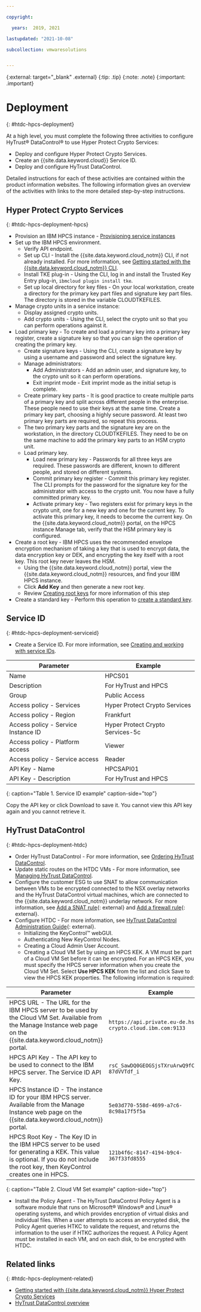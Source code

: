 ```yaml
---

copyright:

  years:  2019, 2021

lastupdated: "2021-10-08"

subcollection: vmwaresolutions


---
```


{:external: target="_blank" .external}
{:tip: .tip}
{:note: .note}
{:important: .important}

# Deployment
{: #htdc-hpcs-deployment}

At a high level, you must complete the following three activities to configure HyTrust® DataControl® to use Hyper Protect Crypto Services:

* Deploy and configure Hyper Protect Crypto Services.
* Create an {{site.data.keyword.cloud}} Service ID.
* Deploy and configure HyTrust DataControl.

Detailed instructions for each of these activities are contained within the product information websites. The following information gives an overview of the activities with links to the more detailed step-by-step instructions.

## Hyper Protect Crypto Services
{: #htdc-hpcs-deployment-hpcs}

* Provision an IBM HPCS instance - [Provisioning service instances](/docs/hs-crypto?topic=hs-crypto-provision)
* Set up the IBM HPCS environment.
   * Verify API endpoint.
   * Set up CLI - Install the {{site.data.keyword.cloud_notm}} CLI, if not already installed. For more information, see [Getting started with the {{site.data.keyword.cloud_notm}} CLI](/docs/cli?topic=cli-getting-started).
   * Install TKE plug-in - Using the CLI, log in and install the Trusted Key Entry plug-in, `ibmcloud plugin install tke`.
   * Set up local directory for key files - On your local workstation, create a directory for the primary key part files and signature key part files. The directory is stored in the variable CLOUDTKEFILES.
* Manage crypto units in a service instance:
   * Display assigned crypto units.
   * Add crypto units - Using the CLI, select the crypto unit so that you can perform operations against it.
* Load primary key - To create and load a primary key into a primary key register, create a signature key so that you can sign the operation of creating the primary key.
   * Create signature keys - Using the CLI, create a signature key by using a username and password and select the signature key.
   * Manage administrators:
      * Add Administrators - Add an admin user, and signature key, to the crypto unit so it can perform operations.
      * Exit imprint mode - Exit imprint mode as the initial setup is complete.
   * Create primary key parts - It is good practice to create multiple parts of a primary key and split across different people in the enterprise. These people need to use their keys at the same time. Create a primary key part, choosing a highly secure password. At least two primary key parts are required, so repeat this process.
   * The two primary key parts and the signature key are on the workstation, in the directory CLOUDTKEFILES. They need to be on the same machine to add the primary key parts to an HSM crypto unit.
   * Load primary key.
      * Load new primary key - Passwords for all three keys are required. These passwords are different, known to different people, and stored on different systems.
      * Commit primary key register - Commit this primary key register. The CLI prompts for the password for the signature key for the administrator with access to the crypto unit. You now have a fully committed primary key.
      * Activate primary key - Two registers exist for primary keys in the crypto unit, one for a new key and one for the current key. To activate this primary key, it needs to become the current key. On the {{site.data.keyword.cloud_notm}} portal, on the HPCS instance Manage tab, verify that the HSM primary key is configured.
* Create a root key - IBM HPCS uses the recommended envelope encryption mechanism of taking a key that is used to encrypt data, the data encryption key or DEK, and encrypting the key itself with a root key. This root key never leaves the HSM.
   * Using the {{site.data.keyword.cloud_notm}} portal, view the {{site.data.keyword.cloud_notm}} resources, and find your IBM HPCS instance.
   * Click **Add Key** and then generate a new root key.
   * Review [Creating root keys](/docs/hs-crypto?topic=hs-crypto-create-root-keys) for more information of this step   
* Create a standard key - Perform this operation to [create a standard key](/docs/hs-crypto?topic=hs-crypto-create-standard-keys).

## Service ID
{: #htdc-hpcs-deployment-serviceid}

* Create a Service ID. For more information, see [Creating and working with service IDs](/docs/account?topic=account-serviceids).

| Parameter                           | Example                          |
| ----------------------------------- | -------------------------------- |
| Name                                | HPCS01                           |
| Description                         | For HyTrust and HPCS             |
| Group                               | Public Access                    |
| Access policy - Services            | Hyper Protect Crypto Services    |
| Access policy - Region              | Frankfurt                        |
| Access policy - Service Instance ID | Hyper Protect Crypto Services-5c |
| Access policy - Platform access     | Viewer                           |
| Access policy - Service access      | Reader                           |
| API Key - Name                      | HPCSAPI01                        |
| API Key - Description               | For HyTrust and HPCS             |
{: caption="Table 1. Service ID example" caption-side="top"}

Copy the API key or click Download to save it. You cannot view this API key again and you cannot retrieve it.

## HyTrust DataControl
{: #htdc-hpcs-deployment-htdc}

* Order HyTrust DataControl - For more information, see [Ordering HyTrust DataControl](/docs/vmwaresolutions?topic=vmwaresolutions-htdc_ordering).
* Update static routes on the HTDC VMs - For more information, see [Managing HyTrust DataControl](/docs/vmwaresolutions?topic=vmwaresolutions-managinghtdc).
* Configure the customer ESG to use SNAT to allow communication between VMs to be encrypted connected to the NSX overlay networks and the HyTrust DataControl virtual machines, which are connected to the {{site.data.keyword.cloud_notm}} underlay network. For more information, see [Add a SNAT rule](https://docs.vmware.com/en/VMware-NSX-Data-Center-for-vSphere/6.4/com.vmware.nsx.admin.doc/GUID-BEF4D960-5F8A-4DE5-84F6-0160DF916FDA.html){: external} and [Add a firewall rule](https://docs.vmware.com/en/VMware-NSX-Data-Center-for-vSphere/6.4/com.vmware.nsx.admin.doc/GUID-C7A0093A-4AFA-47EC-9187-778BDDAD1C65.html){: external}.
* Configure HTDC - For more information, see [HyTrust DataControl Administration Guide](https://docs.hytrust.com/DataControl/Admin_Guide-4.0/Content/OLH-Files/Admin-Guide.htm){: external}.
   * Initializing the KeyControl™ webGUI.
   * Authenticating New KeyControl Nodes.
   * Creating a Cloud Admin User Account.
   * Creating a Cloud VM Set by using an HPCS KEK. A VM must be part of a Cloud VM Set before it can be encrypted. For an HPCS KEK, you must specify the HPCS server information when you create the Cloud VM Set. Select **Use HPCS KEK** from the list and click Save to view the HPCS KEK properties. The following information is required:

| Parameter | Example |
| --------- | ------- |
| HPCS URL - The URL for the IBM HPCS server to be used by the Cloud VM Set. Available from the Manage Instance web page on the {{site.data.keyword.cloud_notm}} portal. | `https://api.private.eu-de.hs-crypto.cloud.ibm.com:9133` |
| HPCS API Key - The API key to be used to connect to the IBM HPCS server. The Service ID API Key.  | `rsC_SawDQ0GEOGSjsTXruArwQ9fC73WKv-87dVVTdf_i` |
| HPCS Instance ID - The instance ID for your IBM HPCS server. Available from the Manage Instance web page on the {{site.data.keyword.cloud_notm}} portal. | `5e03d770-558d-4699-a7c6-8c98a17f5f5a` |
| HPCS Root Key - The Key ID in the IBM HPCS server to be used for generating a KEK. This value is optional. If you do not include the root key, then KeyControl creates one in HPCS. | `121b4f6c-8147-4194-b9c4-367f33fd8555` |
{: caption="Table 2. Cloud VM Set example" caption-side="top"}

* Install the Policy Agent - The HyTrust DataControl Policy Agent is a software module that runs on Microsoft® Windows® and Linux® operating systems, and which provides encryption of virtual disks and individual files. When a user attempts to access an encrypted disk, the Policy Agent queries HTKC to validate the request, and returns the information to the user if HTKC authorizes the request. A Policy Agent must be installed in each VM, and on each disk, to be encrypted with HTDC.

## Related links
{: #htdc-hpcs-deployment-related}

*  [Getting started with {{site.data.keyword.cloud_notm}} Hyper Protect Crypto Services](/docs/hs-crypto?topic=hs-crypto-get-started)
*  [HyTrust DataControl overview](/docs/vmwaresolutions?topic=vmwaresolutions-htdc_considerations)
